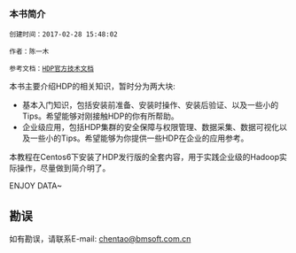 ### 本书简介

`创建时间：2017-02-28 15:48:02`

`作者：陈一木`

`参考文档：`[`HDP官方技术文档`](http://docs.hortonworks.com/HDPDocuments/Ambari-2.4.2.0/bk_ambari-installation/content/index.html)

本书主要介绍HDP的相关知识，暂时分为两大块:

* 基本入门知识，包括安装前准备、安装时操作、安装后验证、以及一些小的Tips。希望能够对刚接触HDP的你有所帮助。
* 企业级应用，包括HDP集群的安全保障与权限管理、数据采集、数据可视化以及一些小的Tips。希望能够为你提供一些HDP在企业的应用参考。

本教程在Centos6下安装了HDP发行版的全套内容，用于实践企业级的Hadoop实际操作，尽量做到简介明了。

ENJOY DATA~

## 勘误

如有勘误，请联系E-mail: chentao@bmsoft.com.cn





